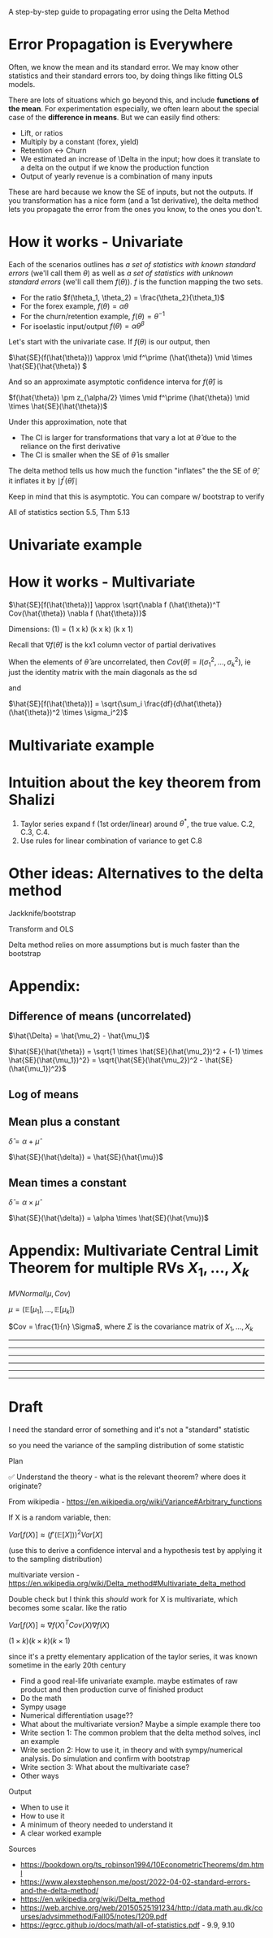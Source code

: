 
A step-by-step guide to propagating error using the Delta Method

# Error Propagation is Everywhere

Often, we know the mean and its standard error. We may know other statistics and their standard errors too, by doing things like fitting OLS models.

There are lots of situations which go beyond this, and include **functions of the mean**. For experimentation especially, we often learn about the special case of the **difference in means**. But we can easily find others:

* Lift, or ratios
* Multiply by a constant (forex, yield)
* Retention <-> Churn
* We estimated an increase of \Delta in the input; how does it translate to a delta on the output if we know the production function
* Output of yearly revenue is a combination of many inputs

These are hard because we know the SE of inputs, but not the outputs. If you transformation has a nice form (and a 1st derivative), the delta method lets you propagate the error from the ones you know, to the ones you don't.

# How it works - Univariate

Each of the scenarios outlines has _a set of statistics with known standard errors_ (we'll call them $\theta$) as well as _a set of statistics with unknown standard errors_ (we'll call them $f(\theta)$). $f$ is the function mapping the two sets.

* For the ratio $f(\theta_1, \theta_2) = \frac{\theta_2}{\theta_1}$
* For the forex example, $f(\theta) = \alpha \theta$
* For the churn/retention example, $f(\theta) = \theta ^{-1}$
* For isoelastic input/output $f(\theta) = \alpha \theta^\beta$

Let's start with the univariate case. If $f(\theta)$ is our output, then

$\hat{SE}(f(\hat{\theta})) \approx \mid f^\prime (\hat{\theta}) \mid \times \hat{SE}(\hat{\theta}) $

And so an approximate asymptotic confidence interva for $f(\hat{\theta})$ is 

$f(\hat{\theta}) \pm z_{\alpha/2} \times \mid f^\prime (\hat{\theta}) \mid \times \hat{SE}(\hat{\theta})$

Under this approximation, note that
* The CI is larger for transformations that vary a lot at $\hat{\theta}$ due to the reliance on the first derivative
* The CI is smaller when the SE of $\hat{\theta}$ is smaller

The delta method tells us how much the function "inflates" the the SE of $\hat{\theta}$; it inflates it by $\mid f^\prime (\hat{\theta}) \mid$

Keep in mind that this is asymptotic. You can compare w/ bootstrap to verify

All of statistics section 5.5, Thm 5.13

# Univariate example

# How it works - Multivariate

$\hat{SE}[f(\hat{\theta})] \approx \sqrt{\nabla f (\hat{\theta})^T Cov(\hat{\theta}) \nabla f (\hat{\theta})}$

Dimensions: (1) = (1 x k) (k x k) (k x 1)

Recall that $\nabla f (\hat{\theta})$ is the kx1 column vector of partial derivatives

When the elements of $\hat{\theta}$ are uncorrelated, then $Cov(\hat{\theta}) = I (\sigma_1^2, ..., \sigma_k^2)$, ie just the identity matrix with the main diagonals as the sd

and

$\hat{SE}[f(\hat{\theta})] = \sqrt{\sum_i \frac{df}{d\hat{\theta}}(\hat{\theta})^2 \times \sigma_i^2}$

# Multivariate example

# Intuition about the key theorem from Shalizi

1. Taylor series expand f (1st order/linear) around $\theta^*$, the true value. C.2, C.3, C.4.
2. Use rules for linear combination of variance to get C.8

# Other ideas: Alternatives to the delta method

Jackknife/bootstrap

Transform and OLS

Delta method relies on more assumptions but is much faster than the bootstrap

# Appendix:

## Difference of means (uncorrelated)

$\hat{\Delta} = \hat{\mu_2} - \hat{\mu_1}$

$\hat{SE}(\hat{\theta}) = \sqrt{1 \times \hat{SE}(\hat{\mu_2})^2 + (-1) \times \hat{SE}(\hat{\mu_1})^2} = \sqrt{\hat{SE}(\hat{\mu_2})^2 - \hat{SE}(\hat{\mu_1})^2}$

## Log of means

## Mean plus a constant

$\hat{\delta} = \alpha + \hat{\mu}$

$\hat{SE}(\hat{\delta}) = \hat{SE}(\hat{\mu})$

## Mean times a constant

$\hat{\delta} = \alpha \times \hat{\mu}$

$\hat{SE}(\hat{\delta}) = \alpha \times \hat{SE}(\hat{\mu})$

# Appendix: Multivariate Central Limit Theorem for multiple RVs $X_1, ..., X_k$

$MV Normal(\mu, Cov)$

$\mu = (\mathbb{E}[\mu_1], ..., \mathbb{E}[\mu_k]$)

$Cov = \frac{1}{n} \Sigma$, where $\Sigma$ is the covariance matrix of $X_1, ..., X_k$

---------------------------
---------------------------
---------------------------
---------------------------
---------------------------
---------------------------

# Draft

I need the standard error of something and it's not a "standard" statistic

so you need the variance of the sampling distribution of some statistic



Plan

✅ Understand the theory - what is the relevant theorem? where does it originate?

From wikipedia - https://en.wikipedia.org/wiki/Variance#Arbitrary_functions

If X is a random  variable, then:

$Var[f(X)] \approx (f'(\mathbb{E}[X]))^2 Var[X]$

(use this to derive a confidence interval and a hypothesis test by applying it to the sampling distribution)

multivariate version - https://en.wikipedia.org/wiki/Delta_method#Multivariate_delta_method

Double check but I think this _should_ work for X is multivariate, which becomes some scalar. like the ratio

$Var[f(X)] \approx\nabla f(X)^T Cov(X) \nabla f (X)$

$(1 \times k) (k \times k) (k \times 1)$

since it's a pretty elementary application of the taylor series, it was known sometime in the early 20th century

* Find a good real-life univariate example. maybe estimates of raw product and then production curve of finished product
* Do the math
* Sympy usage
* Numerical differentiation usage??
* What about the multivariate version? Maybe a simple example there too
* Write section 1: The common problem that the delta method solves, incl an example
* Write section 2: How to use it, in theory and with sympy/numerical analysis. Do simulation and confirm with bootstrap
* Write section 3: What about the multivariate case?
*  Other ways

Output
* When to use it
* How to use it
* A minimum of theory needed to understand it
* A clear worked example

Sources
* https://bookdown.org/ts_robinson1994/10EconometricTheorems/dm.html
* https://www.alexstephenson.me/post/2022-04-02-standard-errors-and-the-delta-method/
* https://en.wikipedia.org/wiki/Delta_method
* https://web.archive.org/web/20150525191234/http://data.math.au.dk/courses/advsimmethod/Fall05/notes/1209.pdf 
* https://egrcc.github.io/docs/math/all-of-statistics.pdf - 9.9, 9.10
